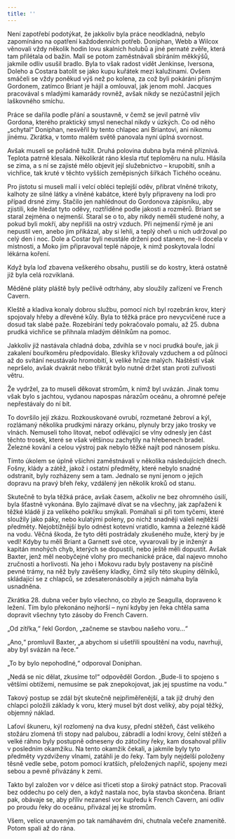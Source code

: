 ```yaml
---
title: ''
---
```


Není zapotřebí podotýkat, že jakkoliv byla práce neodkladná, nebylo zapomínáno na opatření každodenních potřeb. Doniphan, Webb a Wilcox věnovali vždy několik hodin lovu skalních holubů a jiné pernaté zvěře, která tam přilétala od bažin. Malí se potom zaměstnávali sbíráním měkkýšů, jakmile odliv usušil bradlo. Byla to však radost vidět Jenkinse, Iversona, Doleho a Costara batolit se jako kupu kuřátek mezi kalužinami. Ovšem smáčeli se vždy poněkud výš než po kolena, za což byli pokáráni přísným Gordonem, zatímco Briant je hájil a omlouval, jak jenom mohl. Jacques pracovával s mladými kamarády rovněž, avšak nikdy se nezúčastnil jejich laškovného smíchu.

Práce se dařila podle přání a soustavně, v čemž se jevil patrně vliv Gordona, kterého praktický smysl nenechal nikdy v úzkých. Co od něho „schytal“ Doniphan, nesvěřil by tento chlapec ani Briantovi, ani nikomu jinému. Zkrátka, v tomto malém světě panovala nyní úplná svornost.

Avšak museli se pořádně tužit. Druhá polovina dubna byla méně příznivá. Teplota patrně klesala. Několikrát ráno klesla rtuť teploměru na nulu. Hlásila se zima, a s ní se zajisté mělo objevit její služebnictvo – krupobití, sníh a vichřice, tak kruté v těchto vyšších zeměpisných šířkách Tichého oceánu.

Pro jistotu si museli malí i velcí obléci teplejší oděv, přibrat vlněné trikoty, kalhoty ze silné látky a vlněné kabátce, které byly připraveny na lodi pro případ drsné zimy. Stačilo jen nahlédnout do Gordonova zápisníku, aby zjistili, kde hledat tyto oděvy, roztříděné podle jakosti a rozměrů. Briant se staral zejména o nejmenší. Staral se o to, aby nikdy neměli studené nohy, a pokud byli mokří, aby nepřišli na ostrý vzduch. Při nejmenší rýmě je ani nepustil ven, anebo jim přikázal, aby si lehli, a teplý oheň u nich udržoval po celý den i noc. Dole a Costar byli neustále drženi pod stanem, ne-li docela v místnosti, a Moko jim připravoval teplé nápoje, k nimž poskytovala lodní lékárna koření.

Když byla loď zbavena veškerého obsahu, pustili se do kostry, která ostatně již byla celá rozviklaná.

Měděné pláty pláště byly pečlivě odtrhány, aby sloužily zařízení ve French Cavern.

Kleště a kladiva konaly dobrou službu, pomocí nich byl rozebrán krov, který spojovaly hřeby a dřevěné kůly. Byla to těžká práce pro nevycvičené ruce a dosud tak slabé paže. Rozebírání tedy pokračovalo pomalu, až 25. dubna prudká vichřice se přihnala mladým dělníkům na pomoc.

Jakkoliv již nastávala chladná doba, zdvihla se v noci prudká bouře, jak ji zakalení bouřkoměru předpovídalo. Blesky křižovaly vzduchem a od půlnoci až do svítání neustávalo hromobití, k veliké hrůze malých. Naštěstí však nepršelo, avšak dvakrát nebo třikrát bylo nutné držet stan proti zuřivosti větru.

Že vydržel, za to museli děkovat stromům, k nimž byl uvázán. Jinak tomu však bylo s jachtou, vydanou napospas nárazům oceánu, a ohromné peřeje nepřestávaly do ní bít.

To dovršilo její zkázu. Rozkouskované ovrubí, rozmetané žebroví a kýl, rozlámaný několika prudkými nárazy orkánu, plynuly brzy jako trosky ve vlnách. Nemuseli toho litovat, neboť odlévající se vlny odnesly jen část těchto trosek, které se však většinou zachytily na hřebenech bradel. Železné kování a celou výstroj pak nebylo těžké najít pod nánosem písku.

Tímto úkolem se úplně všichni zaměstnávali v několika následujících dnech. Fošny, klády a zátěž, jakož i ostatní předměty, které nebylo snadné odstranit, byly rozházeny sem a tam. Jednalo se nyní jenom o jejich dopravu na pravý břeh řeky, vzdálený jen několik kroků od stanu.

Skutečně to byla těžká práce, avšak časem, ačkoliv ne bez ohromného úsilí, byla šťastně vykonána. Bylo zajímavé dívat se na všechny, jak zapřaženi k těžké kládě jí za velikého pokřiku smýkali. Pomáhali si při tom tyčemi, které sloužily jako páky, nebo kulatými poleny, po nichž snadněji váleli nejtěžší předměty. Nejobtížnější bylo odnést kotevní vratidlo, kamna a železné kádě na vodu. Věčná škoda, že tyto děti postrádaly zkušeného muže, který by je vedl! Kdyby tu měli Briant a Garnett své otce, vyvarovali by je inženýr a kapitán mnohých chyb, kterých se dopustili, nebo ještě měli dopustit. Avšak Baxter, jenž měl neobyčejné vlohy pro mechanické práce, dal najevo mnoho zručnosti a horlivosti. Na jeho i Mokovu radu byly postaveny na písčině pevné trámy, na něž byly zavěšeny kladky, čímž síly této skupiny dělníků, skládající se z chlapců, se zdesateronásobily a jejich námaha byla usnadněna.

Zkrátka 28. dubna večer bylo všechno, co zbylo ze Seagulla, dopraveno k ležení. Tím bylo překonáno nejhorší – nyní kdyby jen řeka chtěla sama dopravit všechny tyto zásoby do French Cavern.

„Od zítřka,“ řekl Gordon, „začneme se stavbou našeho voru…“

„Ano,“ promluvil Baxter, „a abychom si ušetřili spouštění na vodu, navrhuji, aby byl svázán na řece.“

„To by bylo nepohodlné,“ odporoval Doniphan.

„Nedá se nic dělat, zkusíme to!“ odpověděl Gordon. „Bude-li to spojeno s většími obtížemi, nemusíme se pak znepokojovat, jak jej spustíme na vodu.“

Takový postup se zdál být skutečně nejpřiměřenější, a tak již druhý den chlapci položili základy k voru, který musel být dost veliký, aby pojal těžký, objemný náklad.

Laťoví škuneru, kýl rozlomený na dva kusy, přední stěžeň, část velikého stožáru zlomená tři stopy nad palubou, zábradlí a lodní krovy, čelní stěžeň a velké ráhno byly postupně odneseny do zátočiny řeky, kam dosahoval příliv v posledním okamžiku. Na tento okamžik čekali, a jakmile byly tyto předměty vyzdviženy vlnami, zatáhli je do řeky. Tam byly nejdelší položeny těsně vedle sebe, potom pomocí kratších, přeložených napříč, spojeny mezi sebou a pevně přivázány k zemi.

Takto byl založen vor v délce asi třiceti stop a široký patnáct stop. Pracovali bez oddechu po celý den, a když nastala noc, byla stavba skončena. Briant pak, obávaje se, aby příliv nezanesl vor kupředu k French Cavern, ani odliv po proudu řeky do oceánu, přivázal jej ke stromům.

Všem, velice unaveným po tak namáhavém dni, chutnala večeře znamenitě. Potom spali až do rána.

